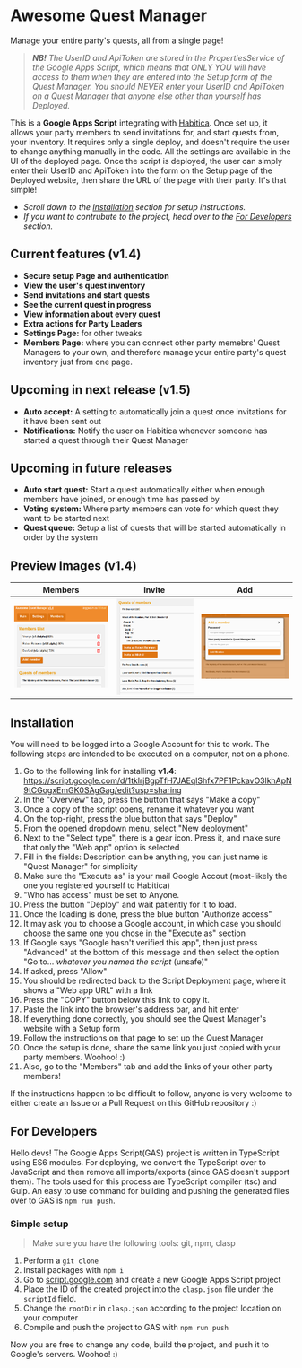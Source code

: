 # Awesome Quest Manager

Manage your entire party's quests, all from a single page! 

> ***NB!** The UserID and ApiToken are stored in the PropertiesService of the Google Apps Script, which means that ONLY YOU will have access to them when they are entered into the Setup form of the Quest Manager. You should NEVER enter your UserID and ApiToken on a Quest Manager that anyone else other than yourself has Deployed.*

This is a **Google Apps Script** integrating with [Habitica](https://habitica.com/). Once set up, it allows your party members to send invitations for, and start quests from, your inventory. It requires only a single deploy, and doesn't require the user to change anything manually in the code. All the settings are available in the UI of the deployed page. Once the script is deployed, the user can simply enter their UserID and ApiToken into the form on the Setup page of the Deployed website, then share the URL of the page with their party. It's that simple! 

- *Scroll down to the [Installation](#installation) section for setup instructions.*
- *If you want to contrubute to the project, head over to the [For Developers](#for-developers) section.*

## Current features (v1.4)
- **Secure setup Page and authentication**
- **View the user's quest inventory**
- **Send invitations and start quests**
- **See the current quest in progress**
- **View information about every quest**
- **Extra actions for Party Leaders**
- **Settings Page:** for other tweaks
- **Members Page:** where you can connect other party memebrs' Quest Managers to your own, and therefore manage your entire party's quest inventory just from one page. 

## Upcoming in next release (v1.5)
- **Auto accept:** A setting to automatically join a quest once invitations for it have been sent out
- **Notifications:** Notify the user on Habitica whenever someone has started a quest through their Quest Manager

## Upcoming in future releases
- **Auto start quest:** Start a quest automatically either when enough members have joined, or enough time has passed by
- **Voting system:** Where party members can vote for which quest they want to be started next
- **Quest queue:** Setup a list of quests that will be started automatically in order by the system

## Preview Images (v1.4)

Members | Invite | Add | 
:-:|:-:|:-:
![Members Page](img/v1.4/members.png) | ![Invite to quest](img/v1.4/invite.png) | ![Adding a member](img/v1.4/add_member.png)

## Installation
You will need to be logged into a Google Account for this to work. The following steps are intended to be executed on a computer, not on a phone. 

1. Go to the following link for installing **v1.4**: https://script.google.com/d/1tklrjBgpTfH7JAEqlShfx7PF1PckavO3lkhApN9tCGogxEmGK0SAgGag/edit?usp=sharing
2. In the "Overview" tab, press the button that says "Make a copy"
3. Once a copy of the script opens, rename it whatever you want
4. On the top-right, press the blue button that says "Deploy"
5. From the opened dropdown menu, select "New deployment"
6. Next to the "Select type", there is a gear icon. Press it, and make sure that only the "Web app" option is selected
7. Fill in the fields: Description can be anything, you can just name is "Quest Manager" for simplicity
8. Make sure the "Execute as" is your mail Google Accout (most-likely the one you registered yourself to Habitica)
9. "Who has access" must be set to Anyone. 
10. Press the button "Deploy" and wait patiently for it to load. 
11. Once the loading is done, press the blue button "Authorize access"
12. It may ask you to choose a Google account, in which case you should choose the same one you chose in the "Execute as" section
13. If Google says "Google hasn't verified this app", then just press "Advanced" at the bottom of this message and then select the option "Go to... *whatever you named the script* (unsafe)"
14. If asked, press "Allow"
15. You should be redirected back to the Script Deployment page, where it shows a "Web app URL" with a link
16. Press the "COPY" button below this link to copy it. 
17. Paste the link into the browser's address bar, and hit enter
18. If everything done correctly, you should see the Quest Manager's website with a Setup form
19. Follow the instructions on that page to set up the Quest Manager
20. Once the setup is done, share the same link you just copied with your party members. Woohoo! :) 
21. Also, go to the "Members" tab and add the links of your other party members! 

If the instructions happen to be difficult to follow, anyone is very welcome to either create an Issue or a Pull Request on this GitHub repository :) 

## For Developers
Hello devs! The Google Apps Script(GAS) project is written in TypeScript using ES6 modules. For deploying, we convert the TypeScript over to JavaScript and then remove all imports/exports (since GAS doesn't support them). The tools used for this process are TypeScript compiler (tsc) and Gulp. An easy to use command for building and pushing the generated files over to GAS is `npm run push`. 

### Simple setup
> Make sure you have the following tools: git, npm, clasp

1. Perform a `git clone`
2. Install packages with `npm i`
3. Go to [script.google.com](script.google.com) and create a new Google Apps Script project
4. Place the ID of the created project into the `clasp.json` file under the `scriptId` field. 
5. Change the `rootDir` in `clasp.json` according to the project location on your computer
6. Compile and push the project to GAS with `npm run push`

Now you are free to change any code, build the project, and push it to Google's servers. Woohoo! :) 
